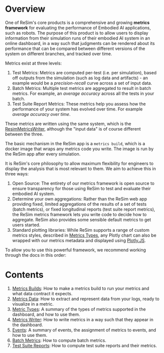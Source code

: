# Overview

One of ReSim's core products is a comprehensive and growing **metrics framework** 
for evaluating the performance of Embodied AI applications, such as robots.
The purpose of this product is to allow users to display information from their simulation
runs of their embodied AI system in an online dashboard, in a way such that judgments can 
be rendered about its performance that can be compared between different versions of the
system on different branches, and tracked over time. 

Metrics exist at three levels:

1. Test Metrics: Metrics are computed per-test (i.e. per simulation), based off outputs from
the simulation (such as log data and artifacts) - an example would be a *precision-recall* 
curve across a set of input data.
1. Batch Metrics: Multiple test metrics are aggregated to result in batch metrics. For example, 
an *average accuracy* across all the tests in your batch. 
1. Test Suite Report Metrics: These metrics help you assess how the performance of your system 
has evolved over time. For example *average accuracy over time*. 

These metrics are written using the same system, which is the 
[ResimMetricsWriter](https://github.com/resim-ai/open-core/blob/main/resim/metrics/python/metrics_writer.py), 
although the "input data" is of course different between the three. 

The basic mechanism in the ReSim app is a `metrics build`, which is a docker image that
wraps any metrics code you write. The image is run by the ReSim app after every simulation. 

It is ReSim's core philosophy to allow maximum flexibility for engineers to display
the analysis that is most relevant to them. We aim to achieve this in three ways:

1. Open Source: The entirety of our metrics framework is open source to ensure transparency
for those using ReSim to test and evaluate their embodied AI system.
1. Determine your own aggregations: Rather than the ReSim web app providing fixed, limited 
aggregations of the results of a set of tests (batch metrics), or fixed longitudinal reports 
(test suite report metrics), the ReSim metrics framework lets you write code to decide how 
to aggregate. ReSim also provides some sensible default metrics to get users started.
1. Standard plotting libraries: While ReSim supports a range of custom metrics 
styles, described in [Metrics Types](./metric_types.md), any Plotly chart can also be wrapped
with our metrics metadata and displayed using [Plotly.JS](https://github.com/plotly/plotly.js).

To allow you to use this powerful framework, we recommend working through the docs in 
this order:

# Contents

1. [Metrics Builds](./metrics_builds.md): How to make a metrics build to run your metrics
and what data contract it expects.
1. [Metrics Data](./metrics_data.md): How to extract and represent data from your logs, 
ready to visualize in a metric.
1. [Metric Types](./metric_types.md): A summary of the types of metrics supported in 
the dashboard, and how to use them.
1. [Metrics Writer](./metrics_writer.md): How to write metrics in a way such that they 
appear in the dashboard.
1. [Events](./events.md): A summary of events, the assignment of metrics to events, 
and how to use them.
1. [Batch Metrics](./batch_metrics.md): How to compute batch metrics.
1. [Test Suite Reports](./report_metrics.md): How to compute test suite reports and their
metrics.
